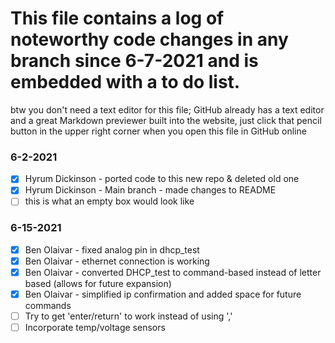 # This file contains a log of noteworthy code changes in any branch since 6-7-2021 and is embedded with a to do list.
btw you don't need a text editor for this file; GitHub already has a text editor and a great Markdown previewer built into the website,
just click that pencil button in the upper right corner when you open this file in GitHub online

### 6-2-2021
- [X] Hyrum Dickinson - ported code to this new repo & deleted old one
- [X] Hyrum Dickinson - Main branch - made changes to README
- [ ] this is what an empty box would look like

### 6-15-2021
- [X] Ben Olaivar - fixed analog pin in dhcp_test
- [X] Ben Olaivar - ethernet connection is working
- [X] Ben Olaivar - converted DHCP_test to command-based instead of letter based (allows for future expansion)
- [X] Ben Olaivar - simplified ip confirmation and added space for future commands
- [ ] Try to get 'enter/return' to work instead of using ','
- [ ] Incorporate temp/voltage sensors
